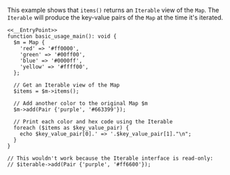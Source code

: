 This example shows that `items()` returns an `Iterable` view of the `Map`. The `Iterable` will produce the key-value pairs of the `Map` at the time it's iterated.

```basic-usage.php
<<__EntryPoint>>
function basic_usage_main(): void {
  $m = Map {
    'red' => '#ff0000',
    'green' => '#00ff00',
    'blue' => '#0000ff',
    'yellow' => '#ffff00',
  };

  // Get an Iterable view of the Map
  $items = $m->items();

  // Add another color to the original Map $m
  $m->add(Pair {'purple', '#663399'});

  // Print each color and hex code using the Iterable
  foreach ($items as $key_value_pair) {
    echo $key_value_pair[0].' => '.$key_value_pair[1]."\n";
  }
}

// This wouldn't work because the Iterable interface is read-only:
// $iterable->add(Pair {'purple', '#ff6600'});
```
